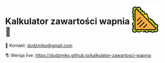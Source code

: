 <img src="svg/sandwitch.svg" height="100" align="right" />

# Kalkulator zawartości wapnia 🥪

📧 Kontakt: dudzmiko@gmail.com

🌎 Wersja live: https://dudzmiko.github.io/kalkulator-zawartosci-wapnia
